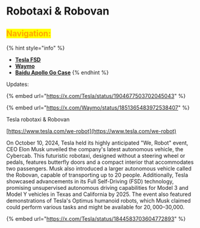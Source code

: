 # Robotaxi & Robovan

## <mark style="color:orange;">Navigation:</mark>

{% hint style="info" %}
* [**Tesla FSD**](tesla.md)
* [**Waymo**](waymo.md)
* [**Baidu Apollo Go Case**](case-challenges-in-implementing-baidus-apollo-go-autonomous-driving-business.md)
{% endhint %}

Updates:

{% embed url="https://x.com/Tesla/status/1904677503702045043" %}

{% embed url="https://x.com/Waymo/status/1851365483972538407" %}

Tesla robotaxi & Robovan

[https://www.tesla.com/we-robot](https://www.tesla.com/we-robot)

On October 10, 2024, Tesla held its highly anticipated "We, Robot" event, CEO Elon Musk unveiled the company's latest autonomous vehicle, the Cybercab. This futuristic robotaxi, designed without a steering wheel or pedals, features butterfly doors and a compact interior that accommodates two passengers. Musk also introduced a larger autonomous vehicle called the Robovan, capable of transporting up to 20 people. Additionally, Tesla showcased advancements in its Full Self-Driving (FSD) technology, promising unsupervised autonomous driving capabilities for Model 3 and Model Y vehicles in Texas and California by 2025. The event also featured demonstrations of Tesla's Optimus humanoid robots, which Musk claimed could perform various tasks and might be available for $20,000–$30,000.

{% embed url="https://x.com/Tesla/status/1844583703604772893" %}







